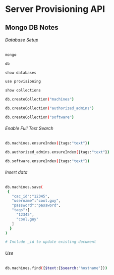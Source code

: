 # Server Provisioning API

## Mongo DB Notes

###### Database Setup

```bash
mongo

db

show databases

use provisioning

show collections

db.createCollection("machines")

db.createCollection("authorized_admins")

db.createCollection("software")
```


###### Enable Full Text Search

```bash
db.machines.ensureIndex({tags:"text"})

db.authorized_admins.ensureIndex({tags:"text"})

db.software.ensureIndex({tags:"text"})
```


###### Insert data

```bash
db.machines.save(
 {
   "cac_id":"12345",
   "username":"cool.guy",
   "password":"password",
   "tags":[
     "12345",
     "cool.guy"
   ]
  }
)

# Include _id to update existing document
```

###### Use

```bash
db.machines.find({$text:{$search:"hostname"}})
```

